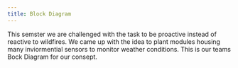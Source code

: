 ```yaml
---
title: Block Diagram 
---
```


This semster we are challenged with the task to be proactive instead of reactive to wildfires. We came up with the idea to plant modules housing many inviormential sensors to monitor weather conditions. This is our teams Bock Diagram for our consept. 

